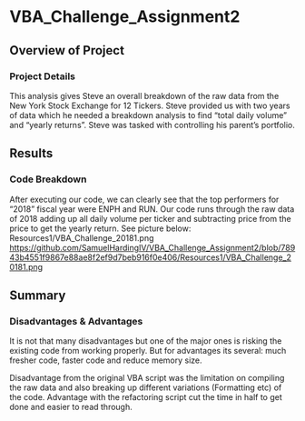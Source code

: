 # VBA_Challenge_Assignment2
## Overview of Project ##
### Project Details ###

  This analysis gives Steve an overall breakdown of the  raw data from the New York Stock Exchange for 12 Tickers. Steve provided us with two years of data which he needed a breakdown analysis to find “total daily volume” and “yearly returns”. Steve was tasked with controlling his parent’s portfolio. 
  
## Results ##
### Code Breakdown ###

  After executing our code, we can clearly see that the top performers for “2018” fiscal year were ENPH and RUN. Our code runs through the raw data of 2018 adding up all daily volume per ticker and subtracting price from the price to get the yearly return. See picture below:
  Resources1/VBA_Challenge_20181.png
  https://github.com/SamuelHardingIV/VBA_Challenge_Assignment2/blob/78943b4551f9867e88ae8f2ef9d7beb916f0e406/Resources1/VBA_Challenge_20181.png
  
## Summary ##
### Disadvantages & Advantages ##
  It is not that many disadvantages but one of the major ones is risking the existing code from working properly. But for advantages its several: much fresher code, faster code and reduce memory size.

  Disadvantage from the original VBA script was the limitation on compiling the raw data and also breaking up different variations (Formatting etc) of the code. Advantage with the refactoring script cut the time in half to get done and easier to read through.

